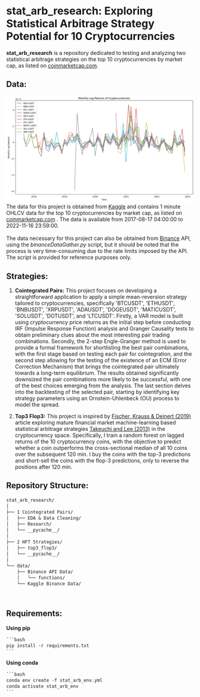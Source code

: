 # stat_arb_research: Exploring Statistical Arbitrage Strategy Potential for 10 Cryptocurrencies
 
**stat_arb_research** is a repository dedicated to testing and analyzing two statistical arbitrage strategies on the top 10 cryptocurrencies by market cap, as listed on [coinmarketcap.com](https://coinmarketcap.com/).

## Data:
![Coins](https://github.com/rfals/stat_arb_research/blob/main/img/Monthly_log_returns_of_cryptocurrencies.png)
The data for this project is obtained from [Kaggle](https://www.kaggle.com/datasets/jorijnsmit/binance-full-history) and contains 1 minute OHLCV data for the top 10 cryptocurrencies by market cap, as listed on [coinmarketcap.com](https://coinmarketcap.com/) . The data is available from 2017-08-17 04:00:00 to 2022-11-16 23:59:00.
<br>
<br>
The data necessary for this project can also be obtained from [Binance](https://www.binance.com/en/binance-api) API, using the *binanceDataGather.py* script, but it should be noted that the process is very time-consuming due to the rate limits imposed by the API. The script is provided for reference purposes only.

## Strategies:

 1. **Cointegrated Pairs:** This project focuses on developing a straightforward application to apply a simple mean-reversion strategy tailored to cryptocurrencies, specifically 'BTCUSDT', 'ETHUSDT', 'BNBUSDT', 'XRPUSDT', 'ADAUSDT', 'DOGEUSDT', 'MATICUSDT', 'SOLUSDT', 'DOTUSDT', and 'LTCUSDT'. Firstly, a VAR model is built using cryptocurrency price returns as the initial step before conducting IRF (Impulse Response Function) analysis and Granger Causality tests to obtain preliminary clues about the most interesting pair trading combinations. Secondly, the 2-step Engle-Granger method is used to provide a formal framework for shortlisting the best pair combinations, with the first stage based on testing each pair for cointegration, and the second step allowing for the testing of the existence of an ECM (Error Correction Mechanism) that brings the cointegrated pair ultimately towards a long-term equilibrium. The results obtained significantly downsized the pair combinations more likely to be successful, with one of the best choices emerging from the analysis. The last section delves into the backtesting of the selected pair, starting by identifying key strategy parameters using an Ornstein-Uhlenbeck (OU) process to model the spread.

 2. **Top3 Flop3:** This project is inspired by [Fischer, Krauss & Deinert (2019)](file:///C:/Users/ReinisFals/Downloads/jrfm-12-00031-v2.pdf) article exploring mature financial market machine-learning based statistical arbitrage strategies [Takeuchi and Lee (2013)](https://cs229.stanford.edu/proj2013/TakeuchiLee-ApplyingDeepLearningToEnhanceMomentumTradingStrategiesInStocks.pdf) in the cryptocurrency space. Specifically, I train a random forest on lagged returns of the 10 cryptocurrency coins, with the objective to predict whether a coin outperforms the cross-sectional median of all 10 coins over the subsequent 120 min. I buy the coins with the top-3 predictions and short-sell the coins with the flop-3 predictions, only to reverse the positions after 120 min.


## Repository Structure:
```plaintext
stat_arb_research/
│
├── 1 Cointegrated Pairs/
│   ├── EDA & Data Cleaning/
│   ├── Research/
│   └── __pycache__/
│
├── 2 HFT Strategies/
│   ├── top3_flop3/
│   └── __pycache__/
│
└── data/
    ├── Binance API Data/
    │   └── functions/
    └── Kaggle Binance Data/ 
```
<br>

## Requirements:

**Using pip**
    
    ```bash
    pip install -r requirements.txt
    ```

**Using conda**
    
    ```bash
    conda env create -f stat_arb_env.yml
    conda activate stat_arb_env
    ```
